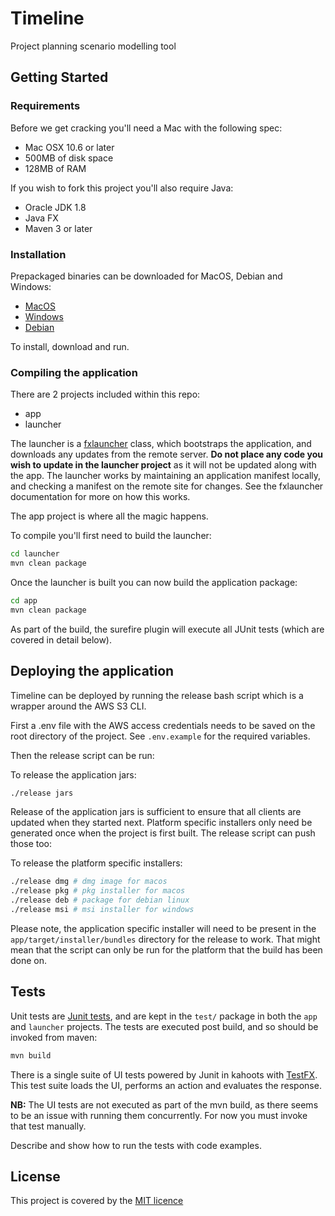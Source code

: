 # Timeline

Project planning scenario modelling tool

## Getting Started

### Requirements

Before we get cracking you'll need a Mac with the following spec:

- Mac OSX 10.6 or later
- 500MB of disk space
- 128MB of RAM

If you wish to fork this project you'll also require Java:

- Oracle JDK 1.8
- Java FX
- Maven 3 or later

### Installation

Prepackaged binaries can be downloaded for MacOS, Debian and Windows:

- [MacOS](http://apps.biggerconcept.com/dist/timeline/Timeline-1.0.0.dmg)
- [Windows](http://apps.biggerconcept.com/dist/timeline/Timeline-1.0.0.msi)
- [Debian](http://apps.biggerconcept.com/dist/timeline/Timeline-1.0.0.deb)

To install, download and run.

### Compiling the application

There are 2 projects included within this repo:

- app
- launcher

The launcher is a [fxlauncher](https://github.com/edvin/fxlauncher) class, which bootstraps the application, and downloads any updates from the remote server. __Do not place any code you wish to update in the launcher project__ as it will not be updated along with the app. The launcher works by maintaining an application manifest locally, and checking a manifest on the remote site for changes. See the fxlauncher documentation for more on how this works.

The app project is where all the magic happens.

To compile you'll first need to build the launcher:

```bash
cd launcher
mvn clean package
```

Once the launcher is built you can now build the application package:

```bash
cd app
mvn clean package
```

As part of the build, the surefire plugin will execute all JUnit tests (which are covered in detail below).

## Deploying the application

Timeline can be deployed by running the release bash script which is a wrapper around the AWS S3 CLI.

First a .env file with the AWS access credentials needs to be saved on the root directory of the project. See `.env.example` for the required variables.

Then the release script can be run:

To release the application jars:

```bash
./release jars
```

Release of the application jars is sufficient to ensure that all clients are updated when they started next. Platform specific installers only need be generated once when the project is first built. The release script can push those too:

To release the platform specific installers:

```bash
./release dmg # dmg image for macos
./release pkg # pkg installer for macos
./release deb # package for debian linux
./release msi # msi installer for windows
```

Please note, the application specific installer will need to be present in the `app/target/installer/bundles` directory for the release to work. That might mean that the script can only be run for the platform that the build has been done on.

## Tests

Unit tests are [Junit tests](http://junit.org/junit4/), and are kept in the `test/` package in both the `app` and `launcher` projects. The tests are executed post build, and so should be invoked from maven:

```bash
mvn build
```

There is a single suite of UI tests powered by Junit in kahoots with [TestFX](https://github.com/TestFX/TestFX). This test suite loads the UI, performs an action and evaluates the response. 

__NB:__ The UI tests are not executed as part of the mvn build, as there seems to be an issue with running them concurrently. For now you must invoke that test manually.

Describe and show how to run the tests with code examples.

## License

This project is covered by the [MIT licence](https://opensource.org/licenses/MIT)
